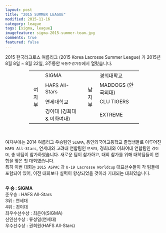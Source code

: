```yaml
---
layout: post
title: "2015 SUMMER LEAGUE"
modified: 2015-11-16
category: league
tags: [sigma, league]
imagefeature: sigma-2015-summer-team.jpg
comments: true
featured: false
---
```


2015 한국라크로스 여름리그 (2015 Korea Lacrosse Summer League) 가 2015년 8월 8일 ~ 8월 22일, 3주동안 `목동주경기장`에서 열렸습니다.

<div class="row">
    	<div class="large-12 columns">
		<table style="margin: auto; width: 70%;">
			<tr>
				<td rowspan="4" style="text-align:center;">여자부</td>
				<td>SIGMA</td>
				<td rowspan="4" style="text-align:center;">남자부</td>
				<td>경희대학교</td>
			</tr>
			<tr>
				<td>HAFS All-Stars</td>
				<td>MADDOGS (한국외대)</td>
			</tr>
			<tr>
				<td>연세대학교</td>
				<td>CLU TIGERS</td>
			</tr>
			<tr>
				<td>경이대 (경희대 & 이화여대)</td>
				<td>EXTREME</td>
			</tr>
		</table>
	</div>
</div>
<br>
<br>

<div class="row">
    <div class="small-12 medium-6 columns">
        <p>여자부에는 2014 여름리그 우승팀인 <code>SIGMA</code>, 용인외국어고등학교 졸업생들로 이루어진 <code>HAFS All-Stars</code>, 연세대와 고려대 연합팀인 <code>연세대</code>, 경희대와 이화여대 연합팀인 <code>경이대</code>, 총 네팀이 참가하였습니다. 새로운 팀이 참가하고, 대회 참가를 위해 대학팀들이 연합을 맺은 첫 대회였습니다.
        <br>
	특히 이번 대회는 <code>2015 ASPAC</code> 과 <code>U-19 Lacrosse Worldcup</code> 대표선수들이 각 팀들에 포함되어 있어, 이전 대회보다 실력이 향상되었을 것이라 기대되는 대회였습니다. 
         </p>
    </div>
    <div class="small-12 medium-6 columns">
        <p>
        	<strong>우  승 : SIGMA</strong><br>
           준우승 : HAFS All-Stars <br>
	 3위 : 연세대  <br>
           4위 : 경이대  <br>
           최우수선수상 : 최은아(SIGMA) <br>
           신인선수상 : 류성일(연세대) <br>
           우수선수상 : 권희원(HAFS All-Stars)
        </p>
    </div>
</div>
